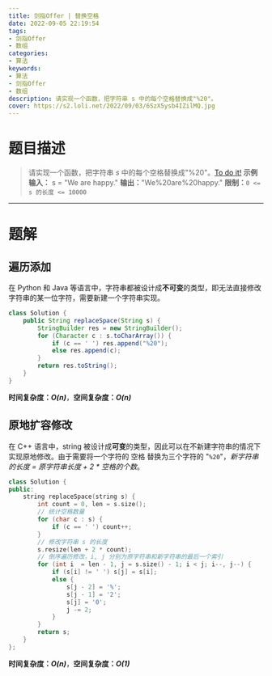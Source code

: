 ```yaml
---
title: 剑指Offer | 替换空格
date: 2022-09-05 22:19:54
tags:
- 剑指Offer
- 数组
categories:
- 算法
keywords:
- 算法
- 剑指Offer
- 数组
description: 请实现一个函数，把字符串 s 中的每个空格替换成"%20"。
cover: https://s2.loli.net/2022/09/03/6SzX5ysb4IZilMQ.jpg
---
```

# 题目描述
> 请实现一个函数，把字符串 *s* 中的每个空格替换成"%20"。[To do it!](https://leetcode.cn/problems/ti-huan-kong-ge-lcof/)
> **示例输入：** s = "We are happy."
> **输出：**"We%20are%20happy."
> **限制：**`0 <= s 的长度 <= 10000`

---

# 题解
## 遍历添加
在 Python 和 Java 等语言中，字符串都被设计成**不可变**的类型，即无法直接修改字符串的某一位字符，需要新建一个字符串实现。
```Java
class Solution {
    public String replaceSpace(String s) {
        StringBuilder res = new StringBuilder();
        for (Character c : s.toCharArray()) {
            if (c == ' ') res.append("%20");
            else res.append(c);
        }
        return res.toString();
    }
}
```
**时间复杂度：_O(n)_**，**空间复杂度：_O(n)_**

## 原地扩容修改
在 C++ 语言中，string 被设计成**可变**的类型，因此可以在不新建字符串的情况下实现原地修改。由于需要将一个字符的 空格 替换为三个字符的 "`%20`"，*新字符串的长度 = 原字符串长度 + 2 * 空格的个数*。
```C++
class Solution {
public:
    string replaceSpace(string s) {
        int count = 0, len = s.size();
        // 统计空格数量
        for (char c : s) {
            if (c == ' ') count++;
        }
        // 修改字符串 s 的长度
        s.resize(len + 2 * count);
        // 倒序遍历修改，i, j 分别为原字符串和新字符串的最后一个索引
        for (int i  = len - 1, j = s.size() - 1; i < j; i--, j--) {
            if (s[i] != ' ') s[j] = s[i];
            else {
                s[j - 2] = '%';
                s[j - 1] = '2';
                s[j] = '0';
                j -= 2;
            }
        }
        return s;
    }
};
```
**时间复杂度：_O(n)_**，**空间复杂度：_O(1)_**